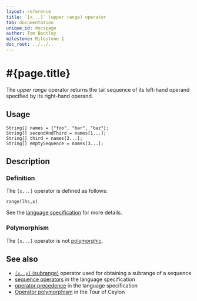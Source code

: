 ```yaml
---
layout: reference
title: `[x...]` (upper range) operator
tab: documentation
unique_id: docspage
author: Tom Bentley
milestone: Milestone 1
doc_root: ../../..
---
```


# #{page.title}

The *upper range* operator returns the tail sequence of its left-hand operand
specified by its right-hand operand.

## Usage 

    String[] names = {"foo", "bar", "baz"};
    String[] secondAndThird = names[1...];
    String[] third = names[2...];
    String[] emptySequence = names[3...];

## Description

### Definition

The `[x...]` operator is defined as follows:

    range(lhs,x)

See the [language specification](#{page.doc_root}/#{site.urls.spec_relative}#listmap) for 
more details.

### Polymorphism

The `[x...]` operator is not [polymorphic](#{page.doc_root}/reference/operator/operator-polymorphism). 

## See also

* [`[x..y]` (subrange)](../subrange) operator used for obtaining a subrange of a sequence
* [sequence operators](#{page.doc_root}/#{site.urls.spec_relative}#listmap) in the 
  language specification
* [operator precedence](#{page.doc_root}/#{site.urls.spec_relative}#operatorprecedence) in the 
  language specification
* [Operator polymorphism](#{page.doc_root}/tour/language-module/#operator_polymorphism) 
  in the Tour of Ceylon

